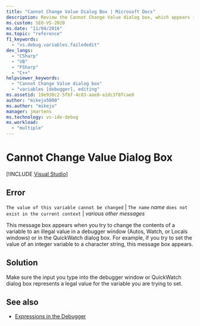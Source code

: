 ```yaml
---
title: "Cannot Change Value Dialog Box | Microsoft Docs"
description: Review the Cannot Change Value dialog box, which appears in Visual Studio if you try to change a variable to an illegal value in a debugger window or QuickWatch.
ms.custom: SEO-VS-2020
ms.date: "11/04/2016"
ms.topic: "reference"
f1_keywords:
  - "vs.debug.variables.failededit"
dev_langs:
  - "CSharp"
  - "VB"
  - "FSharp"
  - "C++"
helpviewer_keywords:
  - "Cannot Change Value dialog box"
  - "variables [debugger], editing"
ms.assetid: 19e930c2-5fbf-4c83-aae8-a1dc3f8fcae8
author: "mikejo5000"
ms.author: "mikejo"
manager: jmartens
ms.technology: vs-ide-debug
ms.workload:
  - "multiple"
---
```

# Cannot Change Value Dialog Box

 [!INCLUDE [Visual Studio](~/includes/applies-to-version/vs-not-mac.md)]
## Error
 `The value of this variable cannot be changed` &#124; `The name` *name* `does not exist in the current context` &#124; *various other messages*

 This message box appears when you try to change the contents of a variable to an illegal value in a debugger window (Autos, Watch, or Locals windows) or in the QuickWatch dialog box. For example, if you try to set the value of an integer variable to a character string, this message box appears.

## Solution
 Make sure the input you type into the debugger window or QuickWatch dialog box represents a legal value for the variable you are trying to set.

## See also

- [Expressions in the Debugger](../debugger/expressions-in-the-debugger.md)